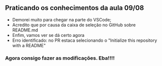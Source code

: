 ## Praticando os conhecimentos da aula 09/08

* Demorei muito para chegar na parte do VSCode;
* Acredito que por causa da caixa de seleção no GitHub sobre README.md
* Enfim, vamos ver se dá certo agora
* Erro identificado: no PR estaca selecionando o "Initialize this repository with a README"

### Agora consigo fazer as modificações. Eba!!!!
